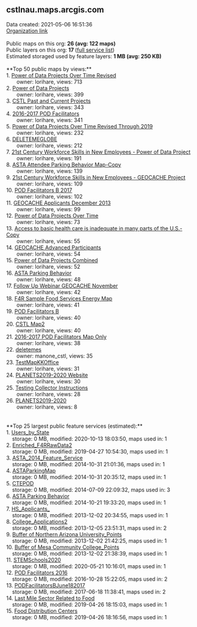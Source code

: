 <h2>cstlnau.maps.arcgis.com</h2> Data created: 2021-05-06 16:51:36 <br /><a target='new' href='https://cstlnau.maps.arcgis.com'>Organization link</a><br /><br />Public maps on this org: <b>26 (avg: 122 maps)</b><br />Public layers on this org: <b>17 </b>(<a target='new' href='https://services.arcgis.com/C5dMV7Ju1SgmJNno/ArcGIS/rest/services'>full service list</a>)<br />Estimated storaged used by feature layers: <b>1 MB (avg: 250 KB)</b><br /><br />**Top 50 public maps by views:**<br />  1. <a target='new' href='https://www.arcgis.com/home/item.html?id=f40db97cc480438c9b5f25bfcdef536d'>Power of Data Projects Over Time Revised</a> <br />  &nbsp;&nbsp;&nbsp;&nbsp; &nbsp;&nbsp;owner: lorihare, views: 713<br />  2. <a target='new' href='https://www.arcgis.com/home/item.html?id=525956bc2a454f1c8a9d4be340da9916'>Power of Data Projects</a> <br />  &nbsp;&nbsp;&nbsp;&nbsp; &nbsp;&nbsp;owner: lorihare, views: 399<br />  3. <a target='new' href='https://www.arcgis.com/home/item.html?id=59133e1a5ba94e21bdbda00d9f1350bf'>CSTL Past and Current Projects</a> <br />  &nbsp;&nbsp;&nbsp;&nbsp; &nbsp;&nbsp;owner: lorihare, views: 343<br />  4. <a target='new' href='https://www.arcgis.com/home/item.html?id=302675f21a5b43518d706a24cbb0f1ef'>2016-2017 POD Facilitators</a> <br />  &nbsp;&nbsp;&nbsp;&nbsp; &nbsp;&nbsp;owner: lorihare, views: 341<br />  5. <a target='new' href='https://www.arcgis.com/home/item.html?id=6629ca6609eb4b33b61734a4c56a77ef'>Power of Data Projects Over Time Revised Through 2019</a> <br />  &nbsp;&nbsp;&nbsp;&nbsp; &nbsp;&nbsp;owner: lorihare, views: 232<br />  6. <a target='new' href='https://www.arcgis.com/home/item.html?id=593cc43bdc0b47088e417691d189ac30'>DELETEMEGLOBE</a> <br />  &nbsp;&nbsp;&nbsp;&nbsp; &nbsp;&nbsp;owner: lorihare, views: 212<br />  7. <a target='new' href='https://www.arcgis.com/home/item.html?id=13406e94a9504ee0b94ff3170004df90'>21st Century Workforce Skills in New Employees - Power of Data Project</a> <br />  &nbsp;&nbsp;&nbsp;&nbsp; &nbsp;&nbsp;owner: lorihare, views: 191<br />  8. <a target='new' href='https://www.arcgis.com/home/item.html?id=8ca02d2f939d46b78feac131c9bcbd20'>ASTA Attendee Parking Behavior Map-Copy</a> <br />  &nbsp;&nbsp;&nbsp;&nbsp; &nbsp;&nbsp;owner: lorihare, views: 139<br />  9. <a target='new' href='https://www.arcgis.com/home/item.html?id=13d0d6bc910e4398ae831cb879285720'>21st Century Workforce Skills in New Employees - GEOCACHE Project</a> <br />  &nbsp;&nbsp;&nbsp;&nbsp; &nbsp;&nbsp;owner: lorihare, views: 109<br />  10. <a target='new' href='https://www.arcgis.com/home/item.html?id=2fbd100e1036445ea6155fa77fde36f7'>POD Facilitators B 2017</a> <br />  &nbsp;&nbsp;&nbsp;&nbsp; &nbsp;&nbsp;owner: lorihare, views: 102<br />  11. <a target='new' href='https://www.arcgis.com/home/item.html?id=43be37fc55c84fdaad7a8a7c500ca246'>GEOCACHE Applicants December 2013</a> <br />  &nbsp;&nbsp;&nbsp;&nbsp; &nbsp;&nbsp;owner: lorihare, views: 99<br />  12. <a target='new' href='https://www.arcgis.com/home/item.html?id=0505ef2d5c894a448659425f653f68ae'>Power of Data Projects Over Time</a> <br />  &nbsp;&nbsp;&nbsp;&nbsp; &nbsp;&nbsp;owner: lorihare, views: 73<br />  13. <a target='new' href='https://www.arcgis.com/home/item.html?id=4e49fb9bc0cd4c47bf19273617c67772'>Access to basic health care is inadequate in many parts of the U.S.-Copy</a> <br />  &nbsp;&nbsp;&nbsp;&nbsp; &nbsp;&nbsp;owner: lorihare, views: 55<br />  14. <a target='new' href='https://www.arcgis.com/home/item.html?id=e18f3885d6f84c5c8ed7711552a146e4'>GEOCACHE Advanced Participants</a> <br />  &nbsp;&nbsp;&nbsp;&nbsp; &nbsp;&nbsp;owner: lorihare, views: 54<br />  15. <a target='new' href='https://www.arcgis.com/home/item.html?id=44c3430e95924a8ba7d6061dcb3382f5'>Power of Data Projects Combined</a> <br />  &nbsp;&nbsp;&nbsp;&nbsp; &nbsp;&nbsp;owner: lorihare, views: 52<br />  16. <a target='new' href='https://www.arcgis.com/home/item.html?id=ae0f3c7bd5d24a9399ccef101f082831'>ASTA Parking Behavior</a> <br />  &nbsp;&nbsp;&nbsp;&nbsp; &nbsp;&nbsp;owner: lorihare, views: 48<br />  17. <a target='new' href='https://www.arcgis.com/home/item.html?id=855c6a1796b64d838ceeeff5df810c5b'>Follow Up Webinar GEOCACHE November</a> <br />  &nbsp;&nbsp;&nbsp;&nbsp; &nbsp;&nbsp;owner: lorihare, views: 42<br />  18. <a target='new' href='https://www.arcgis.com/home/item.html?id=08ba1c75031f4b3ab94b2e1c9f2bd615'>F4R Sample Food Services Energy Map</a> <br />  &nbsp;&nbsp;&nbsp;&nbsp; &nbsp;&nbsp;owner: lorihare, views: 41<br />  19. <a target='new' href='https://www.arcgis.com/home/item.html?id=044d370719c14156b881fdceaad14a0e'>POD Facilitators B</a> <br />  &nbsp;&nbsp;&nbsp;&nbsp; &nbsp;&nbsp;owner: lorihare, views: 40<br />  20. <a target='new' href='https://www.arcgis.com/home/item.html?id=34c5b88091e34b729d1fed8e95a39eb9'>CSTL Map2</a> <br />  &nbsp;&nbsp;&nbsp;&nbsp; &nbsp;&nbsp;owner: lorihare, views: 40<br />  21. <a target='new' href='https://www.arcgis.com/home/item.html?id=c24fc92b863f4bb7b87afa898801e068'>2016-2017 POD Facilitators Map Only</a> <br />  &nbsp;&nbsp;&nbsp;&nbsp; &nbsp;&nbsp;owner: lorihare, views: 38<br />  22. <a target='new' href='https://www.arcgis.com/home/item.html?id=bd69051933a74ede8552177a3523eb5e'>deletemes</a> <br />  &nbsp;&nbsp;&nbsp;&nbsp; &nbsp;&nbsp;owner: manone_cstl, views: 35<br />  23. <a target='new' href='https://www.arcgis.com/home/item.html?id=d2a716c4455c446c8a41414ac5be4729'>TestMapKKOffice</a> <br />  &nbsp;&nbsp;&nbsp;&nbsp; &nbsp;&nbsp;owner: lorihare, views: 31<br />  24. <a target='new' href='https://www.arcgis.com/home/item.html?id=c48cd77721cc431d838e12aab39c7233'>PLANETS2019-2020 Website</a> <br />  &nbsp;&nbsp;&nbsp;&nbsp; &nbsp;&nbsp;owner: lorihare, views: 30<br />  25. <a target='new' href='https://www.arcgis.com/home/item.html?id=7a53c3459a7e4e8da22742d3f4e7cd4c'>Testing Collector Instructions</a> <br />  &nbsp;&nbsp;&nbsp;&nbsp; &nbsp;&nbsp;owner: lorihare, views: 28<br />  26. <a target='new' href='https://www.arcgis.com/home/item.html?id=fcfafed4542e4fc3ba9cc25e331fb002'>PLANETS2019-2020</a> <br />  &nbsp;&nbsp;&nbsp;&nbsp; &nbsp;&nbsp;owner: lorihare, views: 8<br /><br /><br />**Top 25 largest public feature services (estimated):**<br /> 1. <a target='new' href='https://www.arcgis.com/home/item.html?id=979b22a7497c4613b7948aefd31e16d9'>Users_by_State</a><br /> &nbsp;&nbsp;&nbsp;&nbsp;storage: 0 MB, modified: 2020-10-13 18:03:50, maps used in: 1<br /> 2. <a target='new' href='https://www.arcgis.com/home/item.html?id=6895f97dbc9442a081dea886663e5ee9'>Enriched_F4RRawData2</a><br /> &nbsp;&nbsp;&nbsp;&nbsp;storage: 0 MB, modified: 2019-04-27 10:54:30, maps used in: 1<br /> 3. <a target='new' href='https://www.arcgis.com/home/item.html?id=ee8188ba85024f3abce8dddd93dea809'>ASTA_2014_Feature_Service</a><br /> &nbsp;&nbsp;&nbsp;&nbsp;storage: 0 MB, modified: 2014-10-31 21:01:36, maps used in: 1<br /> 4. <a target='new' href='https://www.arcgis.com/home/item.html?id=20fd099419f44fabad72aa55a5244289'>ASTAParkingMap</a><br /> &nbsp;&nbsp;&nbsp;&nbsp;storage: 0 MB, modified: 2014-10-31 20:35:12, maps used in: 1<br /> 5. <a target='new' href='https://www.arcgis.com/home/item.html?id=5099ce74f5ac41818c1fbde79c4db945'>CTEPOD</a><br /> &nbsp;&nbsp;&nbsp;&nbsp;storage: 0 MB, modified: 2014-07-09 22:09:32, maps used in: 3<br /> 6. <a target='new' href='https://www.arcgis.com/home/item.html?id=0c11bbf3e5fc45d79cc6504e95667648'>ASTA Parking Behavior</a><br /> &nbsp;&nbsp;&nbsp;&nbsp;storage: 0 MB, modified: 2014-10-21 19:33:20, maps used in: 1<br /> 7. <a target='new' href='https://www.arcgis.com/home/item.html?id=1a19ca325c314039b7508fe3696cc999'>HS_Applicants_</a><br /> &nbsp;&nbsp;&nbsp;&nbsp;storage: 0 MB, modified: 2013-12-02 20:34:55, maps used in: 1<br /> 8. <a target='new' href='https://www.arcgis.com/home/item.html?id=6f9d087ef48546caa1b4a3bbc86870d7'>College_Applications2</a><br /> &nbsp;&nbsp;&nbsp;&nbsp;storage: 0 MB, modified: 2013-12-05 23:51:31, maps used in: 2<br /> 9. <a target='new' href='https://www.arcgis.com/home/item.html?id=3401afb352ae4abda6c3f4dc885381ee'>Buffer of Northern Arizona University_Points</a><br /> &nbsp;&nbsp;&nbsp;&nbsp;storage: 0 MB, modified: 2013-12-02 21:42:25, maps used in: 1<br /> 10. <a target='new' href='https://www.arcgis.com/home/item.html?id=50d1355fc4b045b386c6521a23af2390'>Buffer of Mesa Community College_Points</a><br /> &nbsp;&nbsp;&nbsp;&nbsp;storage: 0 MB, modified: 2013-12-02 21:38:39, maps used in: 1<br /> 11. <a target='new' href='https://www.arcgis.com/home/item.html?id=343026459270477384e1b91a8ba2b6e6'>STEMSchools2020</a><br /> &nbsp;&nbsp;&nbsp;&nbsp;storage: 0 MB, modified: 2020-05-21 10:16:01, maps used in: 1<br /> 12. <a target='new' href='https://www.arcgis.com/home/item.html?id=738bb5831c3f48418f3384ffea3d77e4'>POD Facilitators 2016</a><br /> &nbsp;&nbsp;&nbsp;&nbsp;storage: 0 MB, modified: 2016-10-28 15:22:05, maps used in: 2<br /> 13. <a target='new' href='https://www.arcgis.com/home/item.html?id=0da5ef6e5a9b40d7a8b4e4669e64b433'>PODFacilitatorsBJune182017</a><br /> &nbsp;&nbsp;&nbsp;&nbsp;storage: 0 MB, modified: 2017-06-18 11:38:41, maps used in: 2<br /> 14. <a target='new' href='https://www.arcgis.com/home/item.html?id=d8595b9fa8604b10b68db452c5b011b0'>Last Mile Sector Related to Food</a><br /> &nbsp;&nbsp;&nbsp;&nbsp;storage: 0 MB, modified: 2019-04-26 18:15:03, maps used in: 1<br /> 15. <a target='new' href='https://www.arcgis.com/home/item.html?id=06258835ea3a43c092aad7fd47e82631'>Food Distribution Centers</a><br /> &nbsp;&nbsp;&nbsp;&nbsp;storage: 0 MB, modified: 2019-04-26 18:16:56, maps used in: 1<br />